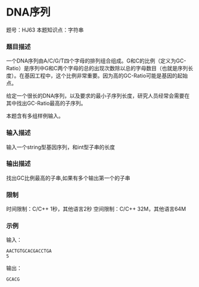 # DNA序列

题号：HJ63
本题知识点：字符串

### 题目描述

一个DNA序列由A/C/G/T四个字母的排列组合组成。G和C的比例（定义为GC-Ratio）是序列中G和C两个字母的总的出现次数除以总的字母数目（也就是序列长度）。在基因工程中，这个比例非常重要。因为高的GC-Ratio可能是基因的起始点。

给定一个很长的DNA序列，以及要求的最小子序列长度，研究人员经常会需要在其中找出GC-Ratio最高的子序列。

本题含有多组样例输入。

### 输入描述

输入一个string型基因序列，和int型子串的长度

### 输出描述

找出GC比例最高的子串,如果有多个输出第一个的子串

### 限制

时间限制：C/C++ 1秒，其他语言2秒 
空间限制：C/C++ 32M，其他语言64M

### 示例

输入：
```
AACTGTGCACGACCTGA
5
```

输出：
```
GCACG
```